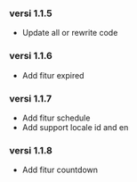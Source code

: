 ### versi 1.1.5

<ul>
  <li>Update all or rewrite code</li>
</ul>

### versi 1.1.6

<ul>
  <li>Add fitur expired</li>
</ul>

### versi 1.1.7

<ul>
  <li>Add fitur schedule</li>
  <li>Add support locale id and en</li>
</ul>

### versi 1.1.8

<ul>
  <li>Add fitur countdown</li>
</ul>
